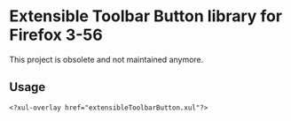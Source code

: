 # Extensible Toolbar Button library for Firefox 3-56

This project is obsolete and not maintained anymore.

## Usage

    <?xul-overlay href="extensibleToolbarButton.xul"?>

